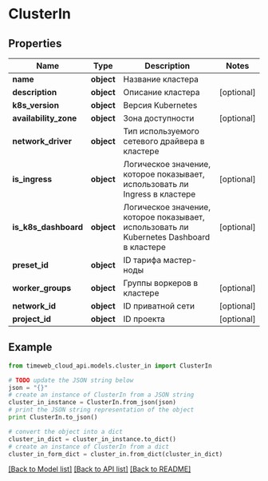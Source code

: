 # ClusterIn


## Properties
Name | Type | Description | Notes
------------ | ------------- | ------------- | -------------
**name** | **object** | Название кластера | 
**description** | **object** | Описание кластера | [optional] 
**k8s_version** | **object** | Версия Kubernetes | 
**availability_zone** | **object** | Зона доступности | [optional] 
**network_driver** | **object** | Тип используемого сетевого драйвера в кластере | 
**is_ingress** | **object** | Логическое значение, которое показывает, использовать ли Ingress в кластере | [optional] 
**is_k8s_dashboard** | **object** | Логическое значение, которое показывает, использовать ли Kubernetes Dashboard в кластере | [optional] 
**preset_id** | **object** | ID тарифа мастер-ноды | 
**worker_groups** | **object** | Группы воркеров в кластере | [optional] 
**network_id** | **object** | ID приватной сети | [optional] 
**project_id** | **object** | ID проекта | [optional] 

## Example

```python
from timeweb_cloud_api.models.cluster_in import ClusterIn

# TODO update the JSON string below
json = "{}"
# create an instance of ClusterIn from a JSON string
cluster_in_instance = ClusterIn.from_json(json)
# print the JSON string representation of the object
print ClusterIn.to_json()

# convert the object into a dict
cluster_in_dict = cluster_in_instance.to_dict()
# create an instance of ClusterIn from a dict
cluster_in_form_dict = cluster_in.from_dict(cluster_in_dict)
```
[[Back to Model list]](../README.md#documentation-for-models) [[Back to API list]](../README.md#documentation-for-api-endpoints) [[Back to README]](../README.md)


